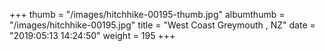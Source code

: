 +++
thumb = "/images/hitchhike-00195-thumb.jpg"
albumthumb = "/images/hitchhike-00195.jpg"
title = "West Coast Greymouth , NZ"
date = "2019:05:13 14:24:50"
weight = 195
+++

